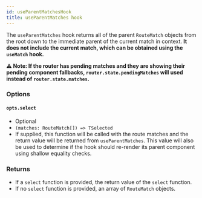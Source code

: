 ```yaml
---
id: useParentMatchesHook
title: useParentMatches hook
---
```


The `useParentMatches` hook returns all of the parent `RouteMatch` objects from the root down to the immediate parent of the current match in context. **It does not include the current match, which can be obtained using the `useMatch` hook.**

**⚠️ Note: If the router has pending matches and they are showing their pending component fallbacks, `router.state.pendingMatches` will used instead of `router.state.matches`.**

### Options

#### `opts.select`

- Optional
- `(matches: RouteMatch[]) => TSelected`
- If supplied, this function will be called with the route matches and the return value will be returned from `useParentMatches`. This value will also be used to determine if the hook should re-render its parent component using shallow equality checks.

### Returns

- If a `select` function is provided, the return value of the `select` function.
- If no `select` function is provided, an array of `RouteMatch` objects.
